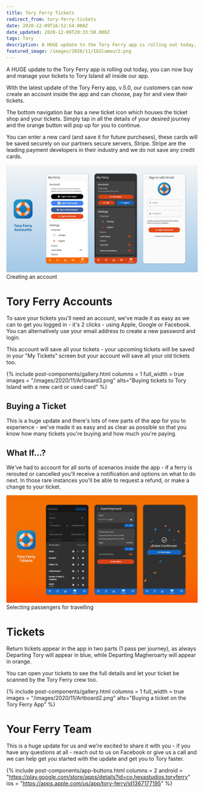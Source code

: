```yaml
---
title: Tory Ferry Tickets
redirect_from: tory-ferry-tickets
date: 2020-12-09T16:52:54.000Z
date_updated: 2020-12-09T20:33:50.000Z
tags: Tory
description: A HUGE update to the Tory Ferry app is rolling out today, you can now buy and manage your tickets to Tory Island all inside our app.
featured_image: /images/2020/11/IEGlamour2.png
---
```


A HUGE update to the Tory Ferry app is rolling out today, you can now buy and manage your tickets to Tory Island all inside our app.

With the latest update of the Tory Ferry app, v.5.0, our customers can now create an account inside the app and can choose, pay for and view their tickets.

The bottom navigation bar has a new ticket icon which houses the ticket shop and your tickets. Simply tap in all the details of your desired journey and the orange button will pop up for you to continue.

You can enter a new card (and save it for future purchases), these cards will be saved securely on our partners secure servers, Stripe. Stripe are the leading payment developers in their industry and we do not save any credit cards.

![](/images/2020/11/Artboard1.png)Creating an account

# Tory Ferry Accounts

To save your tickets you'll need an account, we've made it as easy as we can to get you logged in - it's 2 clicks - using Apple, Google or Facebook. You can alternatively use your email address to create a new password and login.

This account will save all your tickets - your upcoming tickets will be saved in your "My Tickets" screen but your account will save all your old tickets too.

{% include post-components/gallery.html
	columns = 1
	full_width = true
	images = "/images/2020/11/Artboard3.png"
	alts="Buying tickets to Tory Island with a new card or used card"
%}

## Buying a Ticket

This is a huge update and there's lots of new parts of the app for you to experience - we've made it as easy and as clear as possible so that you know how many tickets you're buying and how much you're paying.

## What If...?

We've had to account for all sorts of scenarios inside the app - if a ferry is rerouted or cancelled you'll receive a notification and options on what to do next. In those rare instances you'll be able to request a refund, or make a change to your ticket.

![](/images/2020/11/Artboard4.png)Selecting passengers for travelling

# Tickets

Return tickets appear in the app in two parts (1 pass per journey), as always Departing Tory will appear in blue, while Departing Magheroarty will appear in orange.

You can open your tickets to see the full details and let your ticket be scanned by the Tory Ferry crew too.

{% include post-components/gallery.html
	columns = 1
	full_width = true
	images = "/images/2020/11/Artboard2.png"
	alts="Buying a ticket on the Tory Ferry App"
%}

# Your Ferry Team

This is a huge update for us and we're excited to share it with you - if you have any questions at all - reach out to us on Facebook or give us a call and we can help get you started with the update and get you to Tory faster.

{% include post-components/app-buttons.html
	columns = 2
	android = "https://play.google.com/store/apps/details?id=co.hexastudios.toryferry"
	ios = "https://apps.apple.com/us/app/tory-ferry/id1367177195"
%}
